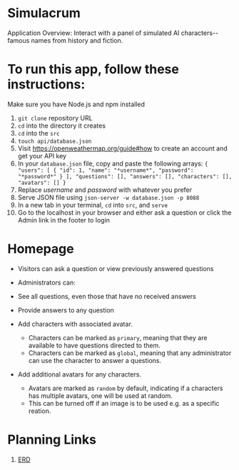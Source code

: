 # Simulacrum
Application Overview:
Interact with a panel of simulated AI characters--famous names from history and fiction.  

# To run this app, follow these instructions:
Make sure you have Node.js and npm installed
1. `git clone` repository URL
1. `cd` into the directory it creates
1. `cd` into the `src`
1. `touch api/database.json`
1. Visit <https://openweathermap.org/guide#how> to create an account and get your API key
1. In your `database.json` file, copy and paste the following arrays: 
    `{
        "users": [
          {
            "id": 1,
            "name": "*username*",
            "password": "*password*"
          }
        ],
        "questions": [],
        "answers": [],
        "characters": [],
        "avatars": []
    }`
1. Replace *username* and *password* with whatever you prefer
1. Serve JSON file using `json-server -w database.json -p 8088`
1. In a new tab in your terminal, `cd` into `src`, and `serve`
1. Go to the localhost in your browser and either ask a question or click the Admin link in the footer to login

# Homepage

* Visitors can ask a question or view previously answered questions

* Administrators can:
* See all questions, even those that have no received answers
* Provide answers to any question
* Add characters with associated avatar. 
  * Characters can be marked as `primary`, meaning that they are available to have questions directed to them.
  * Characters can be marked as `global`, meaning that any administrator can use the character to answer a questions.
* Add additional avatars for any characters.
  * Avatars are marked as `random` by default, indicating if a characters has multiple avatars, one will be used at random.
  * This can be turned off if an image is to be used e.g. as a specific reation.


# Planning Links
1. [ERD](https://dbdiagram.io/d/5fc6767f3a78976d7b7e1be0)
